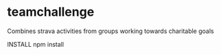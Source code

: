 # teamchallenge
Combines strava activities from groups working towards charitable goals

INSTALL
npm install

